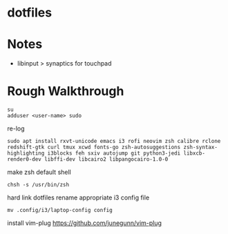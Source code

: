 # dotfiles

# Notes
- libinput > synaptics for touchpad

# Rough Walkthrough
```
su
adduser <user-name> sudo
```
re-log
```
sudo apt install rxvt-unicode emacs i3 rofi neovim zsh calibre rclone redshift-gtk curl tmux xcwd fonts-go zsh-autosuggestions zsh-syntax-highlighting i3blocks feh sxiv autojump git python3-jedi libxcb-render0-dev libffi-dev libcairo2 libpangocairo-1.0-0
```
make zsh default shell
```
chsh -s /usr/bin/zsh
```
hard link dotfiles
rename appropriate i3 config file
```
mv .config/i3/laptop-config config
```
install vim-plug
https://github.com/junegunn/vim-plug
